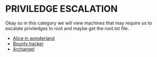 # PRIVILEDGE ESCALATION

Okay so in this category we will view machines that may require us to escalate priviledges to root and maybe get the root.txt file. 

- [Alice in wonderland](/_posts/2023-06-02-Alice-in-wonderland.md)
- [Bounty hacker](/_posts/2023-06-02-bounty-hacker.md)
- [Archangel](_posts/2023-06-27-Archangel.md)
